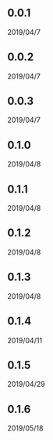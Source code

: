 ## 0.0.1 
 2019/04/7
## 0.0.2 
 2019/04/7
## 0.0.3 
 2019/04/7
## 0.1.0 
 2019/04/8
## 0.1.1 
 2019/04/8
## 0.1.2 
 2019/04/8
## 0.1.3 
 2019/04/8
## 0.1.4 
 2019/04/11
## 0.1.5 
 2019/04/29
## 0.1.6 
 2019/05/18